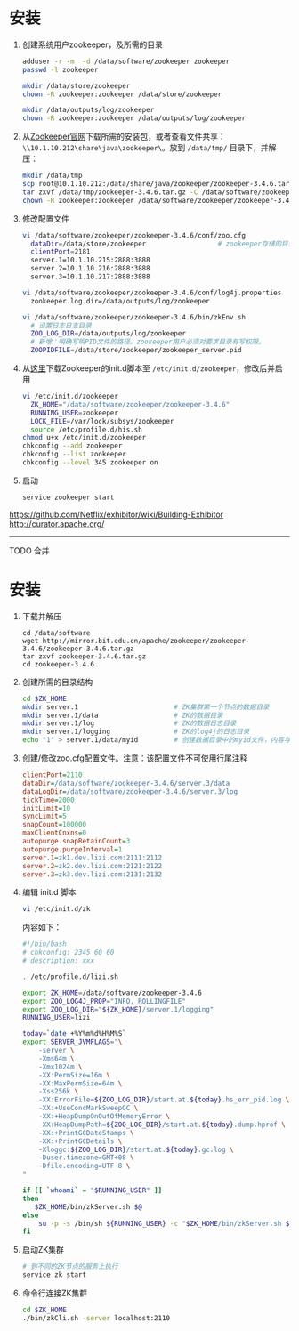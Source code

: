 # 安装

1. 创建系统用户zookeeper，及所需的目录

    ```sh
    adduser -r -m  -d /data/software/zookeeper zookeeper 
    passwd -l zookeeper
    
    mkdir /data/store/zookeeper 
    chown -R zookeeper:zookeeper /data/store/zookeeper 
    
    mkdir /data/outputs/log/zookeeper
    chown -R zookeeper:zookeeper /data/outputs/log/zookeeper 
    ```
1. 从[Zookeeper官网](http://zookeeper.apache.org/)下载所需的安装包，或者查看文件共享：`\\10.1.10.212\share\java\zookeeper\`。放到 `/data/tmp/` 目录下，并解压：

    ```sh
    mkdir /data/tmp
    scp root@10.1.10.212:/data/share/java/zookeeper/zookeeper-3.4.6.tar.gz /data/tmp
    tar zxvf /data/tmp/zookeeper-3.4.6.tar.gz -C /data/software/zookeeper/
    chown -R zookeeper:zookeeper /data/software/zookeeper/zookeeper-3.4.6
    ```
1. 修改配置文件

    ```sh
    vi /data/software/zookeeper/zookeeper-3.4.6/conf/zoo.cfg
      dataDir=/data/store/zookeeper                  # zookeeper存储的目录
      clientPort=2181
      server.1=10.1.10.215:2888:3888
      server.2=10.1.10.216:2888:3888
      server.3=10.1.10.217:2888:3888
    
    vi /data/software/zookeeper/zookeeper-3.4.6/conf/log4j.properties
      zookeeper.log.dir=/data/outputs/log/zookeeper
    
    vi /data/software/zookeeper/zookeeper-3.4.6/bin/zkEnv.sh
      # 设置日志日志目录
      ZOO_LOG_DIR=/data/outputs/log/zookeeper
      # 新增：明确写明PID文件的路径。zookeeper用户必须对要求目录有写权限。
      ZOOPIDFILE=/data/store/zookeeper/zookeeper_server.pid    
    ```

1. 从[这里](https://github.com/globocom/zookeeper-centos-6/blob/master/redhat/zookeeper.init)下载Zookeeper的init.d脚本至 `/etc/init.d/zookeeper`，修改后并启用

    ```sh
    vi /etc/init.d/zookeeper
      ZK_HOME="/data/software/zookeeper/zookeeper-3.4.6"
      RUNNING_USER=zookeeper
      LOCK_FILE=/var/lock/subsys/zookeeper
      source /etc/profile.d/his.sh                                        # 根据实际情况修改该行。service命令只会保留LANG和TERM
    chmod u+x /etc/init.d/zookeeper
    chkconfig --add zookeeper
    chkconfig --list zookeeper
    chkconfig --level 345 zookeeper on
    ```
1. 启动

    ```sh
    service zookeeper start
    ```



https://github.com/Netflix/exhibitor/wiki/Building-Exhibitor
http://curator.apache.org/




-----------------------------------------------
TODO 合并


# 安装

1. 下载并解压

    ```
    cd /data/software
    wget http://mirror.bit.edu.cn/apache/zookeeper/zookeeper-3.4.6/zookeeper-3.4.6.tar.gz
    tar zxvf zookeeper-3.4.6.tar.gz
    cd zookeeper-3.4.6
    ```

1. 创建所需的目录结构

    ```sh
    cd $ZK_HOME
    mkdir server.1                        # ZK集群第一个节点的数据目录
    mkdir server.1/data                   # ZK的数据目录
    mkdir server.1/log                    # ZK的数据日志目录
    mkdir server.1/logging                # ZK的log4j的日志目录
    echo "1" > server.1/data/myid         # 创建数据目录中的myid文件，内容与当前节点的编号一致。
    ```

1. 创建/修改zoo.cfg配置文件。注意：该配置文件不可使用行尾注释

    ```cfg
    clientPort=2110
    dataDir=/data/software/zookeeper-3.4.6/server.3/data
    dataLogDir=/data/software/zookeeper-3.4.6/server.3/log
    tickTime=2000
    initLimit=10
    syncLimit=5
    snapCount=100000
    maxClientCnxns=0
    autopurge.snapRetainCount=3
    autopurge.purgeInterval=1
    server.1=zk1.dev.lizi.com:2111:2112
    server.2=zk2.dev.lizi.com:2121:2122
    server.3=zk3.dev.lizi.com:2131:2132
    ```


1. 编辑 init.d 脚本

    ```sh
    vi /etc/init.d/zk
    ```
    内容如下：

    ```sh
    #!/bin/bash
    # chkconfig: 2345 60 60
    # description: xxx

    . /etc/profile.d/lizi.sh

    export ZK_HOME=/data/software/zookeeper-3.4.6
    export ZOO_LOG4J_PROP="INFO, ROLLINGFILE"
    export ZOO_LOG_DIR="${ZK_HOME}/server.1/logging"
    RUNNING_USER=lizi

    today=`date +%Y%m%d%H%M%S`
    export SERVER_JVMFLAGS="\
        -server \
        -Xms64m \
        -Xmx1024m \
        -XX:PermSize=16m \
        -XX:MaxPermSize=64m \
        -Xss256k \
        -XX:ErrorFile=${ZOO_LOG_DIR}/start.at.${today}.hs_err_pid.log \
        -XX:+UseConcMarkSweepGC \
        -XX:+HeapDumpOnOutOfMemoryError \
        -XX:HeapDumpPath=${ZOO_LOG_DIR}/start.at.${today}.dump.hprof \
        -XX:+PrintGCDateStamps \
        -XX:+PrintGCDetails \
        -Xloggc:${ZOO_LOG_DIR}/start.at.${today}.gc.log \
        -Duser.timezone=GMT+08 \
        -Dfile.encoding=UTF-8 \
    "

    if [[ `whoami` = "$RUNNING_USER" ]]
    then
       $ZK_HOME/bin/zkServer.sh $@
    else
        su -p -s /bin/sh ${RUNNING_USER} -c "$ZK_HOME/bin/zkServer.sh $*"
    fi
    ```

1. 启动ZK集群

    ```sh
    # 到不同的ZK节点的服务上执行
    service zk start
    ```

1. 命令行连接ZK集群

    ```sh
    cd $ZK_HOME
    ./bin/zkCli.sh -server localhost:2110
    ```